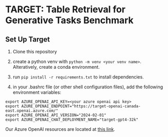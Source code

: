 # TARGET: Table Retrieval for Generative Tasks Benchmark

## Set Up Target

1. Clone this repository

2. create a python venv with `python -m venv <your venv name>`. Alteratively, create a conda environment.

3. run `pip install -r requirements.txt` to install dependencies.

4. in your .bashrc file (or other shell configuration files), add the following environment variables:

```
export AZURE_OPENAI_API_KEY=<your azure openai api key>
export AZURE_OPENAI_ENDPOINT="https://target-openai-canada-east.openai.azure.com/"
export AZURE_OPENAI_API_VERSION="2024-02-01"
export AZURE_OPENAI_CHAT_DEPLOYMENT_NAME="target-gpt4-32k"
```

Our Azure OpenAI resources are located at [this link](https://portal.azure.com/#@epicdatalaboutlook.onmicrosoft.com/resource/subscriptions/6bbef843-a5c2-4407-abae-0eec3d8123ca/resourceGroups/learning-tables/providers/Microsoft.CognitiveServices/accounts/target-openai-canada-east/overview).
